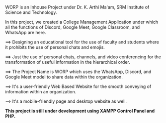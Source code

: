 WORP is an Inhouse Project under Dr. K. Arthi Ma'am, SRM Institute of Science and Technology.

In this project, we created a College Management Application under which all the functions of Discord, Google Meet, Google Classroom, and WhatsApp are here.

==> Designing an educational tool for the use of faculty and students where it prohibits the use of personal chats and emojis.

==> Just the use of personal chats, channels, and video conferencing for the transformation of useful information in the hierarchical order.

==> The Project Name is WORP which uses the WhatsApp, Discord, and Google Meet model to share data within the organization.

==> It's a user-friendly Web Based Website for the smooth conveying of information within an organization.

==> It's a mobile-friendly page and desktop website as well.

**This project is still under development using XAMPP Control Panel and PHP.**
